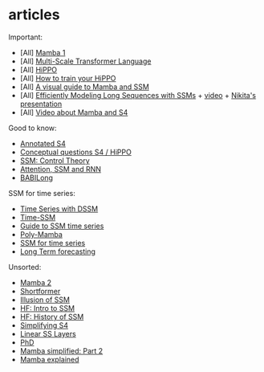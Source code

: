 # articles

Important:
- [All] [Mamba 1](https://arxiv.org/abs/2312.00752)
- [All] [Multi-Scale Transformer Language](https://arxiv.org/abs/2005.00581)
- [All] [HiPPO](https://arxiv.org/abs/2008.07669)
- [All] [How to train your HiPPO](https://arxiv.org/pdf/2206.12037)
- [All] [A visual guide to Mamba and SSM](https://newsletter.maartengrootendorst.com/p/a-visual-guide-to-mamba-and-state)
- [All] [Efficiently Modeling Long Sequences with SSMs](https://arxiv.org/pdf/2111.00396) + [video](https://www.youtube.com/watch?v=luCBXCErkCs&t=1271s&ab_channel=StanfordMedAI) + [Nikita's presentation](https://docs.google.com/presentation/d/1L-1OA5PU0-nWdkC9YllmxjDv_g5UfHd6hRYBj3BXjT4/edit?usp=sharing)
- [All] [Video about Mamba and S4](https://www.youtube.com/watch?v=8Q_tqwpTpVU&ab_channel=UmarJamil)

Good to know:
- [Annotated S4](https://srush.github.io/annotated-s4/)
- [Conceptual questions S4 / HiPPO](https://github.com/state-spaces/s4/issues/40)
- [SSM: Control Theory](https://arxiv.org/pdf/2403.16899)
- [Attention, SSM and RNN](https://arxiv.org/pdf/2405.15731)
- [BABILong](https://arxiv.org/pdf/2406.10149v1)

SSM for time series:
- [Time Series with DSSM](https://arxiv.org/pdf/2303.09489)
- [Time-SSM](https://arxiv.org/abs/2405.16312)
- [Guide to SSM time series](https://esajournals.onlinelibrary.wiley.com/doi/full/10.1002/ecm.1470)
- [Poly-Mamba](https://arxiv.org/pdf/2409.20310)
- [SSM for time series](https://readmedium.com/understanding-structured-state-space-models-ssms-for-time-series-8b963eb38837)
- [Long Term forecasting](https://arxiv.org/pdf/2403.09898)

Unsorted:
- [Mamba 2](https://arxiv.org/abs/2405.21060)
- [Shortformer](https://arxiv.org/abs/2012.15832)
- [Illusion of SSM](https://arxiv.org/pdf/2404.08819)
- [HF: Intro to SSM](https://huggingface.co/blog/lbourdois/get-on-the-ssm-train)
- [HF: History of SSM](https://huggingface.co/blog/lbourdois/ssm-2022)
- [Simplifying S4](https://hazyresearch.stanford.edu/blog/2022-06-11-simplifying-s4)
- [Linear SS Layers](https://arxiv.org/pdf/2110.13985)
- [PhD](https://stacks.stanford.edu/file/druid:mb976vf9362/gu_dissertation-augmented.pdf)
- [Mamba simplified: Part 2](https://blog.premai.io/s4-and-mamba/)
- [Mamba explained](https://thegradient.pub/mamba-explained/)
